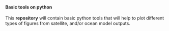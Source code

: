 
#### Basic tools on python

This **repository** will contain basic python tools that will help to plot different types of figures from satellite, and/or ocean model outputs.
